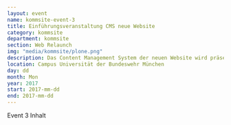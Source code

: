 ```yaml
---
layout: event
name: kommsite-event-3
title: Einführungsveranstaltung CMS neue Website
category: kommsite
department: kommsite
section: Web Relaunch
img: "media/kommsite/plone.png"
description: Das Content Management System der neuen Website wird präsentiert und erste Schritte erläutert.
location: Campus Universität der Bundeswehr München
day: dd
month: Mon
year: 2017
start: 2017-mm-dd
end: 2017-mm-dd
---
```


Event 3 Inhalt